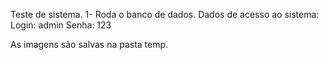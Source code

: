 Teste de sistema.
1- Roda o banco de dados.
Dados de acesso ao sistema:
Login: admin
Senha: 123

As imagens são salvas na pasta temp.

